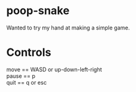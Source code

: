 # poop-snake

Wanted to try my hand at making a simple game.

# Controls

move  == WASD or up-down-left-right  
pause == p  
quit  == q or esc
